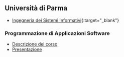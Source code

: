 ## Università di Parma
- [Ingegneria dei Sistemi Informativi](http://cdl-isi.unipr.it/){:target="_blank"}

### Programmazione di Applicazioni Software 
- [Descrizione del corso](http://albertoferrari.github.io/pasw/intro.html)
- [Presentazione](http://albertoferrari.github.io/pasw/lezioni/PASW01%20-%20presentazione%20corso.pdf)
